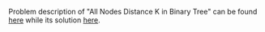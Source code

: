 Problem description of "All Nodes Distance K in Binary Tree" can be found [here](https://leetcode.com/problems/all-nodes-distance-k-in-binary-tree/) while its solution [here](https://github.com/aurimas13/Solutions-To-Problems/blob/main/LeetCode/Python%20Solutions/Binary%20Tree%20Zigzag%20Level%20Order%20Traversal/binary.py).